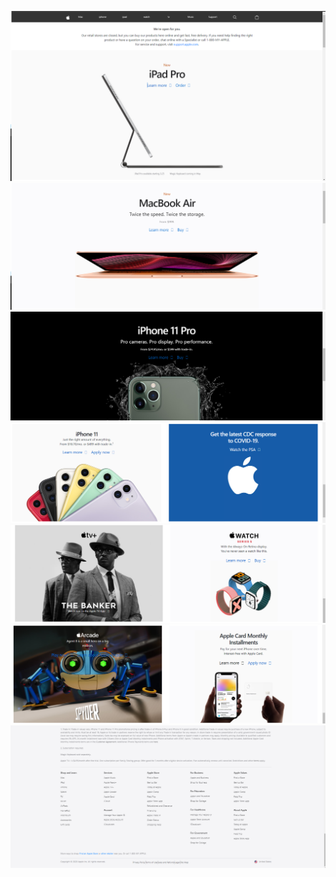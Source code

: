 ![](images/Screenshot%20(638).png)
![](images/Screenshot%20(639).png)
![](images/Screenshot%20(640).png)
![](images/Screenshot%20(641).png)
![](images/Screenshot%20(642).png)
![](images/Screenshot%20(643).png)
![](images/Screenshot%20(644).png)


